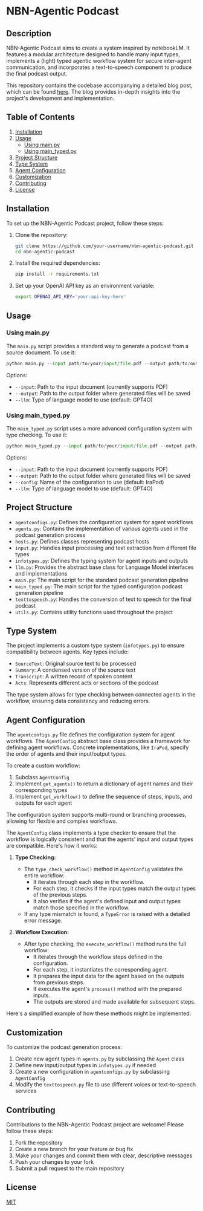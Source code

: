 # NBN-Agentic Podcast

## Description

NBN-Agentic Podcast aims to create a system inspired by notebookLM. It features a modular architecture designed to handle many input types, implements a (light) typed agentic workflow system for secure inter-agent communication, and incorporates a text-to-speech component to produce the final podcast output.

This repository contains the codebase accompanying a detailed blog post, which can be found [here](https://choosealicense.com/licenses/mit/). The blog provides in-depth insights into the project's development and implementation.

## Table of Contents

1. [Installation](#installation)
2. [Usage](#usage)
   - [Using main.py](#using-mainpy)
   - [Using main_typed.py](#using-main_typedpy)
3. [Project Structure](#project-structure)
4. [Type System](#type-system)
5. [Agent Configuration](#agent-configuration)
6. [Customization](#customization)
7. [Contributing](#contributing)
8. [License](#license)

## Installation

To set up the NBN-Agentic Podcast project, follow these steps:

1. Clone the repository:
   ```bash
   git clone https://github.com/your-username/nbn-agentic-podcast.git
   cd nbn-agentic-podcast
   ```

2. Install the required dependencies:
   ```bash
   pip install -r requirements.txt
   ```

3. Set up your OpenAI API key as an environment variable:
   ```bash
   export OPENAI_API_KEY='your-api-key-here'
   ```

## Usage

### Using main.py

The `main.py` script provides a standard way to generate a podcast from a source document. To use it:

```python
python main.py --input path/to/your/input/file.pdf --output path/to/output/folder --llm GPT4O
```

Options:
- `--input`: Path to the input document (currently supports PDF)
- `--output`: Path to the output folder where generated files will be saved
- `--llm`: Type of language model to use (default: GPT4O)

### Using main_typed.py

The `main_typed.py` script uses a more advanced configuration system with type checking. To use it:

```python
python main_typed.py --input path/to/your/input/file.pdf --output path/to/output/folder --config IraPod --llm GPT4O
```

Options:
- `--input`: Path to the input document (currently supports PDF)
- `--output`: Path to the output folder where generated files will be saved
- `--config`: Name of the configuration to use (default: IraPod)
- `--llm`: Type of language model to use (default: GPT4O)

## Project Structure

- `agentconfigs.py`: Defines the configuration system for agent workflows
- `agents.py`: Contains the implementation of various agents used in the podcast generation process
- `hosts.py`: Defines classes representing podcast hosts
- `input.py`: Handles input processing and text extraction from different file types
- `infotypes.py`: Defines the typing system for agent inputs and outputs
- `llm.py`: Provides the abstract base class for Language Model interfaces and implementations
- `main.py`: The main script for the standard podcast generation pipeline
- `main_typed.py`: The main script for the typed configuration podcast generation pipeline
- `texttospeech.py`: Handles the conversion of text to speech for the final podcast
- `utils.py`: Contains utility functions used throughout the project

## Type System

The project implements a custom type system (`infotypes.py`) to ensure compatibility between agents. Key types include:

- `SourceText`: Original source text to be processed
- `Summary`: A condensed version of the source text
- `Transcript`: A written record of spoken content
- `Acts`: Represents different acts or sections of the podcast

The type system allows for type checking between connected agents in the workflow, ensuring data consistency and reducing errors.

## Agent Configuration

The `agentconfigs.py` file defines the configuration system for agent workflows. The `AgentConfig` abstract base class provides a framework for defining agent workflows. Concrete implementations, like `IraPod`, specify the order of agents and their input/output types.

To create a custom workflow:

1. Subclass `AgentConfig`
2. Implement `get_agents()` to return a dictionary of agent names and their corresponding types
3. Implement `get_workflow()` to define the sequence of steps, inputs, and outputs for each agent

The configuration system supports multi-round or branching processes, allowing for flexible and complex workflows.

The `AgentConfig` class implements a type checker to ensure that the workflow is logically consistent and that the agents' input and output types are compatible. Here's how it works:

1. **Type Checking:**
   - The `type_check_workflow()` method in `AgentConfig` validates the entire workflow:
     - It iterates through each step in the workflow.
     - For each step, it checks if the input types match the output types of the previous steps.
     - It also verifies if the agent's defined input and output types match those specified in the workflow.
   - If any type mismatch is found, a `TypeError` is raised with a detailed error message.

2. **Workflow Execution:**
   - After type checking, the `execute_workflow()` method runs the full workflow:
     - It iterates through the workflow steps defined in the configuration.
     - For each step, it instantiates the corresponding agent.
     - It prepares the input data for the agent based on the outputs from previous steps.
     - It executes the agent's `process()` method with the prepared inputs.
     - The outputs are stored and made available for subsequent steps.

Here's a simplified example of how these methods might be implemented:


## Customization

To customize the podcast generation process:

1. Create new agent types in `agents.py` by subclassing the `Agent` class
2. Define new input/output types in `infotypes.py` if needed
3. Create a new configuration in `agentconfigs.py` by subclassing `AgentConfig`
4. Modify the `texttospeech.py` file to use different voices or text-to-speech services

## Contributing

Contributions to the NBN-Agentic Podcast project are welcome! Please follow these steps:

1. Fork the repository
2. Create a new branch for your feature or bug fix
3. Make your changes and commit them with clear, descriptive messages
4. Push your changes to your fork
5. Submit a pull request to the main repository

## License

[MIT](https://choosealicense.com/licenses/mit/)

